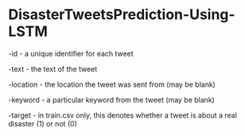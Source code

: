 # DisasterTweetsPrediction-Using-LSTM
-id - a unique identifier for each tweet

-text - the text of the tweet

-location - the location the tweet was sent from (may be blank)

-keyword - a particular keyword from the tweet (may be blank)

-target - in train.csv only, this denotes whether a tweet is about a real disaster (1) or not (0)
